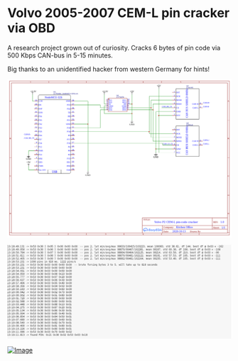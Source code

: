 # Volvo 2005-2007 CEM-L pin cracker via OBD

A research project grown out of curiosity. Cracks 6 bytes of pin code via 500 Kbps CAN-bus in 5-15 minutes.

Big thanks to an unidentified hacker from western Germany for hints!

![Image](doc/schematic.png)

![Image](doc/pin.png)

[![Image](http://img.youtube.com/vi/Bue_y5tDNzQ/0.jpg)](http://www.youtube.com/watch?v=Bue_y5tDNzQ "Cracking CEM pin in under 5 minutes")
